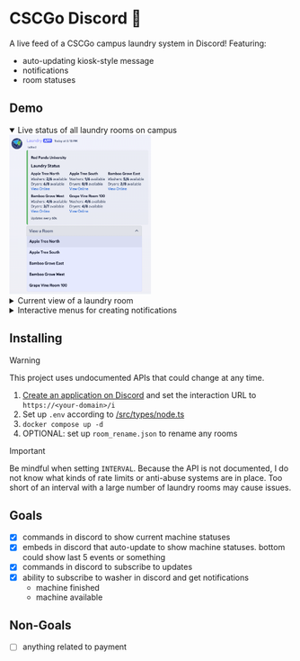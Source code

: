 # CSCGo Discord :tshirt:

A live feed of a CSCGo campus laundry system in Discord! Featuring:

- auto-updating kiosk-style message
- notifications
- room statuses

## Demo

<details open>
    <summary>Live status of all laundry rooms on campus</summary>

<img width="50%" src="/screenshots/kiosk.png" />
</details>

<details>
    <summary>Current view of a laundry room</summary>

<img width="50%" src="/screenshots/view-room.png" />
</details>

<details>
    <summary>Interactive menus for creating notifications</summary>

<img width="50%" src="/screenshots/notify.png" />
<img width="50%" src="/screenshots/notification.png" />
</details>

## Installing

> [!WARNING]
> This project uses undocumented APIs that could change at any time.

1. [Create an application on Discord](https://discord.com/developers/applications) and set the interaction URL to `https://<your-domain>/i`
2. Set up `.env` according to [/src/types/node.ts](/src/types/node.ts)
3. `docker compose up -d`
4. OPTIONAL: set up `room_rename.json` to rename any rooms

> [!IMPORTANT]
> Be mindful when setting `INTERVAL`. Because the API is not documented, I do not know what kinds of rate limits or anti-abuse systems are in place. Too short of an interval with a large number of laundry rooms may cause issues.

## Goals

- [x] commands in discord to show current machine statuses
- [x] embeds in discord that auto-update to show machine statuses. bottom could show last 5 events or something
- [x] commands in discord to subscribe to updates
- [x] ability to subscribe to washer in discord and get notifications
    - machine finished
    - machine available

## Non-Goals
- [ ] anything related to payment
